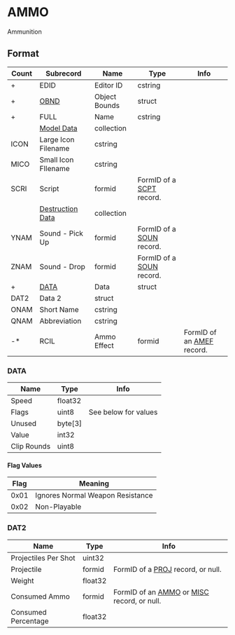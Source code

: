 AMMO
====

Ammunition

## Format

Count | Subrecord | Name | Type | Info
------|-------|------|------|-----
+ | EDID | Editor ID | cstring |
+ | [OBND](Subrecords/OBND.md) | Object Bounds | struct |
+ | FULL | Name | cstring |
 | | [Model Data](Subrecords/Model.md) | collection |
 | ICON | Large Icon Filename | cstring |
 | MICO | Small Icon FIlename | cstring |
 | SCRI | Script | formid | FormID of a [SCPT](SCPT.md) record.
 | | [Destruction Data](Subrecords/Destruction.md) | collection |
 | YNAM | Sound - Pick Up | formid | FormID of a [SOUN](SOUN.md) record.
 | ZNAM | Sound - Drop | formid | FormID of a [SOUN](SOUN.md) record.
+ | [DATA](#data) | Data | struct |
 | DAT2 | Data 2 | struct |
 | ONAM | Short Name | cstring |
 | QNAM | Abbreviation | cstring |
-* | RCIL | Ammo Effect | formid | FormID of an [AMEF](AMEF.md) record.

### DATA

Name | Type | Info
-----|------|-----
Speed | float32 |
Flags | uint8 | See below for values
Unused | byte[3] |
Value | int32 |
Clip Rounds | uint8 |

#### Flag Values

Flag | Meaning
-----|--------
0x01 | Ignores Normal Weapon Resistance
0x02 | Non-Playable

### DAT2

Name | Type | Info
-----|------|-----
Projectiles Per Shot | uint32 |
Projectile | formid | FormID of a [PROJ](PROJ.md) record, or null.
Weight | float32 |
Consumed Ammo | formid | FormID of an [AMMO](AMMO.md) or [MISC](MISC.md) record, or null.
Consumed Percentage | float32 |
